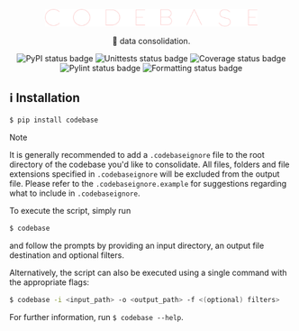 <div align="center">

<img width="75%" src="codebase.svg" alt="codebase.svg"><br>

<p>🧊 data consolidation.</p>

![PyPI status badge](https://img.shields.io/pypi/v/alloy?labelColor=30363D&color=fccccc)
![Unittests status badge](https://github.com/OLILHR/codebase/workflows/Unittests/badge.svg)
![Coverage status badge](https://github.com/OLILHR/codebase/workflows/Coverage/badge.svg)
![Pylint status badge](https://github.com/OLILHR/codebase/workflows/Linting/badge.svg)
![Formatting status badge](https://github.com/OLILHR/codebase/workflows/Formatting/badge.svg)

</div>

## ℹ️ Installation

```sh
$ pip install codebase
```

> [!NOTE]
> It is generally recommended to add a `.codebaseignore` file to the root directory of the codebase you'd like to consolidate.
> All files, folders and file extensions specified in `.codebaseignore` will be excluded from the output file.
> Please refer to the `.codebaseignore.example` for suggestions regarding what to include in `.codebaseignore`.

To execute the script, simply run

```sh
$ codebase
```

and follow the prompts by providing an input directory, an output file destination and optional filters.

Alternatively, the script can also be executed using a single command with the appropriate flags:  

```sh
$ codebase -i <input_path> -o <output_path> -f <(optional) filters>
```

For further information, run `$ codebase --help`.
